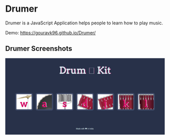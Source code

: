 # Drumer
Drumer is a JavaScript Application helps people to learn how to  play music.

Demo:
https://gouravk96.github.io/Drumer/

## Drumer Screenshots 

![alt text](/media/drum.PNG)


